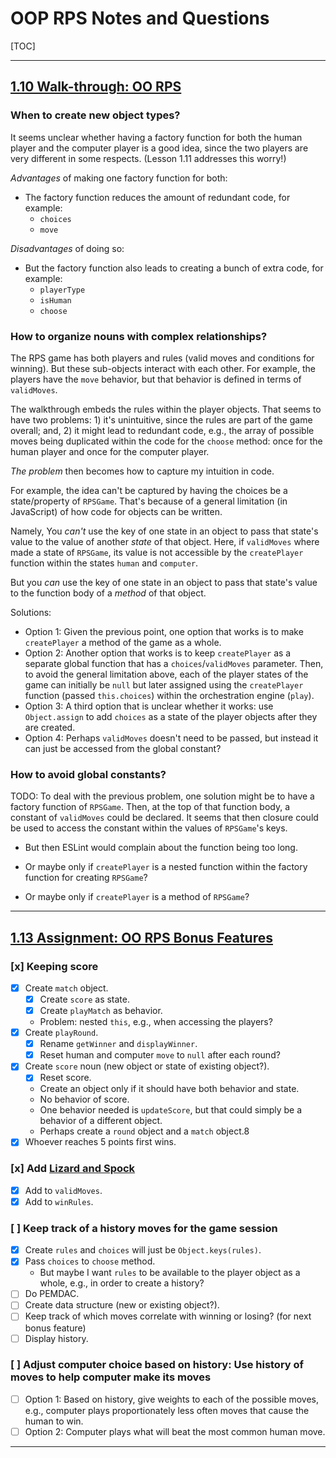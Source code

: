 # OOP RPS Notes and Questions

[TOC]

---

## [1.10 Walk-through: OO RPS](https://launchschool.com/lessons/fb892747/assignments/a54702fd)

### When to create new object types?

It seems unclear whether having a factory function for both the human player and the computer player is a good idea, since the two players are very different in some respects. (Lesson 1.11 addresses this worry!)

*Advantages* of making one factory function for both:

- The factory function reduces the amount of redundant code, for example:
  - `choices`
  - `move`

*Disadvantages* of doing so:

- But the factory function also leads to creating a bunch of extra code, for example:
  - `playerType`
  - `isHuman`
  - `choose`

### How to organize nouns with complex relationships?

The RPS game has both players and rules (valid moves and conditions for winning). But these sub-objects interact with each other. For example, the players have the `move` behavior, but that behavior is defined in terms of `validMoves`.

The walkthrough embeds the rules within the player objects. That seems to have two problems: 1) it's unintuitive, since the rules are part of the game overall; and, 2) it might lead to redundant code, e.g., the array of possible moves being duplicated within the code for the `choose` method: once for the human player and once for the computer player.

*The problem* then becomes how to capture my intuition in code.

For example, the idea can't be captured by having the choices be a state/property of `RPSGame`. That's because of a general limitation (in JavaScript) of how code for objects can be written.

Namely, You *can't* use the key of one state in an object to pass that state's value to the value of another *state* of that object. Here, if `validMoves` where made a state of `RPSGame`, its value is not accessible by the `createPlayer` function within the states `human` and `computer`.

But you *can* use the key of one state in an object to pass that state's value to the function body of a *method* of that object.

Solutions:

- Option 1: Given the previous point, one option that works is to make `createPlayer` a method of the game as a whole.
- Option 2: Another option that works is to keep `createPlayer` as a separate global function that has a `choices`/`validMoves` parameter. Then, to avoid the general limitation above, each of the player states of the game can initially be `null` but later assigned using the `createPlayer` function (passed `this.choices`) within the orchestration engine (`play`).
- Option 3: A third option that is unclear whether it works: use `Object.assign` to add `choices` as a state of the player objects after they are created.
- Option 4: Perhaps `validMoves` doesn't need to be passed, but instead it can just be accessed from the global constant?

### How to avoid global constants?

TODO: To deal with the previous problem, one solution might be to have a factory function of `RPSGame`. Then, at the top of that function body, a constant of `validMoves` could be declared. It seems that then closure could be used to access the constant within the values of `RPSGame`'s keys.

- But then ESLint would complain about the function being too long.

- Or maybe only if `createPlayer` is a nested function within the factory function for creating `RPSGame`?
- Or maybe only if `createPlayer` is a method of `RPSGame`?

---

## [1.13 Assignment: OO RPS Bonus Features](https://launchschool.com/lessons/fb892747/assignments/805b45f6)

### [x] Keeping score

- [x] Create `match` object.
  - [x] Create `score` as state.
  - [x] Create `playMatch` as behavior.
  - Problem: nested `this`, e.g., when accessing the players?
- [x] Create `playRound`.
  - [x] Rename `getWinner` and `displayWinner`.
  - [x] Reset human and computer `move` to `null` after each round?
- [x] Create `score` noun (new object or state of existing object?).
  - [x] Reset score.
  - Create an object only if it should have both behavior and state.
  - No behavior of score.
  - One behavior needed is `updateScore`, but that could simply be a behavior of a different object.
  - Perhaps create a `round` object and a `match` object.8
- [x] Whoever reaches 5 points first wins.

### [x] Add [Lizard and Spock](http://www.samkass.com/theories/RPSSL.html)

- [x] Add to `validMoves`.
- [x] Add to `winRules`.

### [ ] Keep track of a history moves for the game session

- [x] Create `rules` and `choices` will just be `Object.keys(rules)`.
- [x] Pass `choices` to `choose` method.
  - But maybe I want `rules` to be available to the player object as a whole,
    e.g., in order to create a history?
- [ ] Do PEMDAC.
- [ ] Create data structure (new or existing object?).
- [ ] Keep track of which moves correlate with winning or losing? (for next bonus feature)
- [ ] Display history.

### [ ] Adjust computer choice based on history: Use history of moves to help computer make its moves

- [ ] Option 1: Based on history, give weights to each of the possible moves, e.g., computer plays proportionately less often moves that cause the human to win.
- [ ] Option 2: Computer plays what will beat the most common human move.

---
